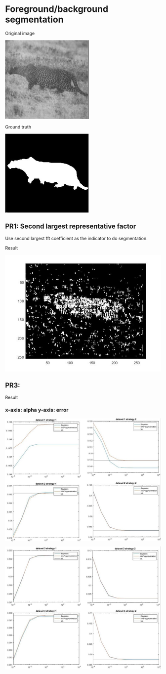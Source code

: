 # Foreground/background segmentation

Original image

![Alt text](PR1/pic/cheetah.jpg "cheetah")

Ground truth

![Alt text](PR1/pic/cheetah_mask.jpg "cheetah_mask")

## PR1: Second largest representative factor
Use second largest fft coefficient as the indicator to do segmentation.

Result

![Alt text](PR1/pic/result.jpg "result")

## PR3: 

Result
### x-axis: alpha y-axis: error

![Alt text](PR3,4/pic/HW3_comparision1.JPG "HW3_comparision1")

![Alt text](PR3,4/pic/HW3_comparision2.JPG "HW3_comparision2")

